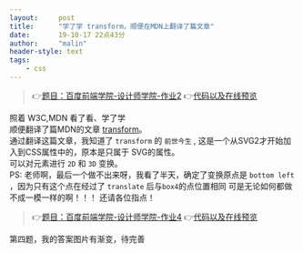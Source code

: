 ```yaml
---
layout:     post
title:      "学了学 transform，顺便在MDN上翻译了篇文章"
date:       19-10-17 22点43分
author:     "malin"
header-style: text
tags:
    - css
---
```


> 👉[题目：百度前端学院-设计师学院-作业2](http://ife.baidu.com/course/detail/id/29)
> 👉[代码以及在线预览](https://codepen.io/qq240814476/pen/dyypYXZ)


  照着 W3C,MDN 看了看、学了学  
  顺便翻译了篇MDN的文章 [transform](https://wiki.developer.mozilla.org/zh-CN/docs/Web/SVG/Attribute/transform)。  
  通过翻译这篇文章，我知道了 `transform` 的 `前世今生` , 这是一个从SVG2才开始加入到CSS属性中的，原本是只属于 SVG的属性。  
可以对元素进行 `2D` 和 `3D` 变换。  
PS: 老师啊，最后一个做不出来呀，我看了半天，确定了变换原点是 `bottom left` ，因为只有这个点在经过了 `translate` 后与`box4`的点位置相同   可是无论如何都做不成一模一样的啊！！！  还请各位指点！

> 👉[题目：百度前端学院-设计师学院-作业4](http://ife.baidu.com/course/detail/id/31)
> 👉[代码以及在线预览](https://codepen.io/qq240814476/pen/Vwwmerg)

  第四题，我的答案图片有渐变，待完善